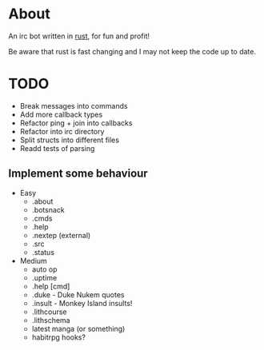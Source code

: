 About
=====

An irc bot written in [rust][], for fun and profit!

Be aware that rust is fast changing and I may not keep the code up to date.

TODO
====

* Break messages into commands
* Add more callback types
* Refactor ping + join into callbacks
* Refactor into irc directory
* Split structs into different files
* Readd tests of parsing

Implement some behaviour
-----------------------

* Easy
    * .about
    * .botsnack
    * .cmds
    * .help
    * .nextep (external)
    * .src
    * .status
* Medium
    * auto op
    * .uptime
    * .help [cmd]
    * .duke - Duke Nukem quotes
    * .insult - Monkey Island insults!
    * .lithcourse
    * .lithschema
    * latest manga (or something)
    * habitrpg hooks?

[rust]: http://www.rust-lang.org


